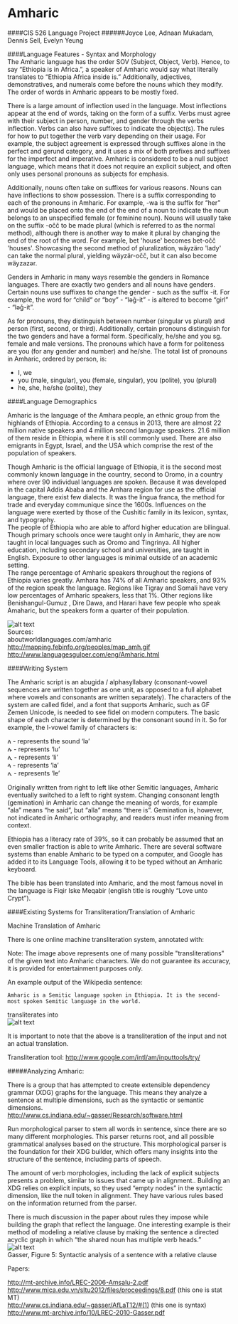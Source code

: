 Amharic 
======= 
####CIS 526 Language Project
######Joyce Lee, Adnaan Mukadam, Dennis Sell, Evelyn Yeung

####Language Features - Syntax and Morphology  
The Amharic language has the order SOV (Subject, Object, Verb). Hence, to say “Ethiopia is in Africa.”, a speaker of Amharic would say what literally translates to “Ethiopia Africa inside is.” Additionally, adjectives, demonstratives, and numerals come before the nouns which they modify. The order of words in Amharic appears to be mostly fixed.

There is a large amount of inflection used in the language. Most inflections appear at the end of words, taking on the form of a suffix. Verbs must agree with their subject in person, number, and gender through the verbs inflection. Verbs can also have suffixes to indicate the object(s). The rules for how to put together the verb vary depending on their usage. For example, the subject agreement is expressed through suffixes alone in the perfect and gerund category, and it uses a mix of both prefixes and suffixes for the imperfect and imperative. Amharic is considered to be a null subject language, which means that it does not require an explicit subject, and often only uses personal pronouns as subjects for emphasis.

Additionally, nouns often take on suffixes for various reasons. Nouns can have inflections to show possession. There is a suffix corresponding to each of the pronouns in Amharic. For example,  -wa is the suffix for “her” and would be placed onto the end of the end of a noun to indicate the noun belongs to an unspecified female (or feminine noun). Nouns will usually take on the suffix -očč to be made plural (which is referred to as the normal method), although there is another way to make it plural by changing the end of the root of the word. For example, bet 'house' becomes bet-očč 'houses'. Showcasing the second method of pluralization, wäyzäro 'lady' can take the normal plural, yielding wäyzär-očč, but it can also become wäyzazər.
 
Genders in Amharic in many ways resemble the genders in Romance languages. There are exactly two genders and all nouns have genders. Certain nouns use suffixes to change the gender - such as the suffix  -it. For example, the word for “child“ or “boy” - “lǝǧ-it” - is altered to become “girl” - “lǝǧ-it”. 

As for pronouns, they distinguish between number (singular vs plural) and person (first, second, or third). Additionally, certain pronouns distinguish for the two genders and have a formal form. Specifically, he/she and you sg. female and male versions. The pronouns which have a form for politeness are you (for any gender and number) and he/she. The total list of pronouns in Amharic, ordered by person, is:  

  - I, we
  - you (male, singular), you (female, singular), you (polite),  you (plural)
  - he, she, he/she (polite), they 

####Language Demographics

Amharic is the language of the Amhara people, an ethnic group from the highlands of Ethiopia. According to a census in 2013, there are almost 22 million native speakers and 4 million second language speakers. 21.6 million of them reside in Ethiopia, where it is still commonly used. There are also emigrants in Egypt, Israel, and the USA which comprise the rest of the population of speakers.  

Though Amharic is the official language of Ethiopia, it is the second most commonly known language in the country, second to Oromo, in a country where over 90 individual languages are spoken. Because it was developed in the capital Addis Ababa and the Amhara region for use as the official language, there exist few dialects. It was the lingua franca, the method for trade and everyday communique since the 1600s. Influences on the language were exerted by those of the Cushitic family in its lexicon, syntax, and typography.  
The people of Ethiopia who are able to afford higher education are bilingual. Though primary schools once were taught only in Amharic, they are now taught in local languages such as Oromo and Tingrinya. All higher education, including secondary school and universities, are taught in English. Exposure to other languages is minimal outside of an academic setting.  
The range percentage of Amharic speakers throughout the regions of Ethiopia varies greatly. Amhara has 74% of all Amharic speakers, and 93% of the region speak the language. Regions like Tigray and Somali have very low percentages of Amharic speakers, less that 1%. Other regions like Benishangul-Gumuz , Dire Dawa, and Harari have few people who speak Amaharic, but the speakers form a quarter of their population.

![alt text](http://mapping.febinfo.org/peoples/map_amh.gif "Amharic speakers in the world")  
Sources:  
aboutworldlanguages.com/amharic  
http://mapping.febinfo.org/peoples/map_amh.gif  
http://www.languagesgulper.com/eng/Amharic.html


####Writing System

The Amharic script is an abugida / alphasyllabary (consonant-vowel sequences are written together as one unit, as opposed to a full alphabet where vowels and consonants are written separately). The characters of the system are called fidel, and a font that supports Amharic, such as GF Zemen Unicode, is needed to see fidel on modern computers. The basic shape of each character is determined by the consonant sound in it. So for example, the l-vowel family of characters is:

ለ  - represents the sound ‘lə’  
ሉ - represents ‘lu’  
ሊ - represents ‘li’  
ላ - represents ‘la’  
ሌ - represents ‘le’  


Originally written from right to left like other Semitic languages, Amharic eventually switched to a left to right system. Changing consonant length (gemination) in Amharic can change the meaning of words, for example “ala” means “he said”, but “alla” means “there is”. Gemination is, however, not indicated in Amharic orthography, and readers must infer meaning from context. 

Ethiopia has a literacy rate of 39%, so it can probably be assumed that an even smaller fraction is able to write Amharic. There are several software systems than enable Amharic to be typed on a computer, and Google has added it to its Language Tools, allowing it to be typed without an Amharic keyboard. 

The bible has been translated into Amharic, and the most famous novel in the language is Fiqir Iske Meqabir (english title is roughly “Love unto Crypt”).

####Existing Systems for Transliteration/Translation of Amharic 

Machine Translation of Amharic

There is one online machine transliteration system, annotated with:

Note: The image above represents one of many possible "transliterations" of the given text into Amharic characters. We do not guarantee its accuracy, it is provided for entertainment purposes only.

An example output of the Wikipedia sentence:

    Amharic is a Semitic language spoken in Ethiopia. It is the second-most spoken Semitic language in the world.

transliterates into  
![alt text](http://www.stwing.upenn.edu/~fifi/amharic.png "Amharic Transliteration using Google")  

It is important to note that the above is a transliteration of the input and not an actual translation.

Transliteration tool: http://www.google.com/intl/am/inputtools/try/

#####Analyzing Amharic: 

There is a group that has attempted to create extensible dependency grammar (XDG) graphs for the language. This means they analyze a sentence at multiple dimensions, such as the syntactic or semantic dimensions.   
http://www.cs.indiana.edu/~gasser/Research/software.html   

Run morphological parser to stem all words in sentence, since there are so many different morphologies. This parser returns root, and all possible grammatical analyses based on the structure. This morphological parser is the foundation for their XDG builder, which offers many insights into the structure of the sentence, including parts of speech.  


The amount of verb morphologies, including the lack of explicit subjects presents a problem, similar to issues that came up in alignment.. Building an XDG relies on explicit inputs, so they used “empty nodes” in the syntactic dimension, like the null token in alignment. They have various rules based on the information returned from the parser.  


There is much discussion in the paper about rules they impose while building the graph that reflect the language. One interesting example is their method of modeling a relative clause by making the sentence a directed acyclic graph in which “the shared noun has multiple verb heads.”  
![alt text](http://www.stwing.upenn.edu/~fifi/sexy_xdg_dag.png "XDG relative clause")  
Gasser, Figure 5: Syntactic analysis of a sentence with a relative clause 


Papers:  

http://mt-archive.info/LREC-2006-Amsalu-2.pdf  
http://www.mica.edu.vn/sltu2012/files/proceedings/8.pdf (this one is stat MT)  
http://www.cs.indiana.edu/~gasser/AfLaT12/#(1) (this one is syntax)  
http://www.mt-archive.info/10/LREC-2010-Gasser.pdf  

